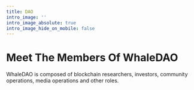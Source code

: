 ```yaml
---
title: DAO
intro_image: ''
intro_image_absolute: true
intro_image_hide_on_mobile: false
---
```


# Meet The Members Of WhaleDAO

WhaleDAO is composed of blockchain researchers, investors, community operations, media operations and other roles.
